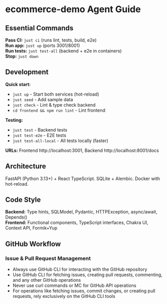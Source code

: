 # ecommerce-demo Agent Guide

## Essential Commands

**Pass CI:** `just ci` (runs lint, tests, build, e2e)  
**Run app:** `just up` (ports 3001/8001)  
**Run tests:** `just test-all` (backend + e2e in containers)  
**Stop:** `just down`

## Development

**Quick start:**
- `just up` - Start both services (hot-reload)
- `just seed` - Add sample data
- `just check` - Lint & type check backend
- `cd frontend && npm run lint` - Lint frontend

**Testing:**
- `just test` - Backend tests
- `just test-e2e` - E2E tests  
- `just test-all-local` - All tests locally (faster)

**URLs:** Frontend http://localhost:3001, Backend http://localhost:8001/docs

## Architecture
FastAPI (Python 3.13+) + React TypeScript. SQLite + Alembic. Docker with hot-reload.

## Code Style
**Backend:** Type hints, SQLModel, Pydantic, HTTPException, async/await, Depends()  
**Frontend:** Functional components, TypeScript interfaces, Chakra UI, Context API, Formik+Yup

## GitHub Workflow

### Issue & Pull Request Management
- Always use GitHub CLI for interacting with the GitHub repository
- Use GitHub CLI for fetching issues, creating pull requests, commenting, and any other GitHub operations
- Never use curl commands or MC for GitHub API operations
- For operations like fetching issues, commit changes, or creating pull requests, rely exclusively on the GitHub CLI tools
